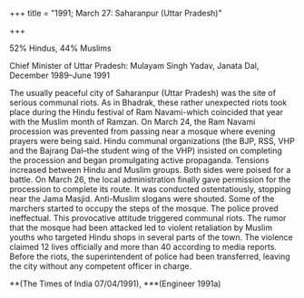 +++
title = "1991; March 27: Saharanpur (Uttar Pradesh)"

+++


52% Hindus, 44% Muslims

Chief Minister of Uttar Pradesh: Mulayam Singh Yadav, Janata Dal, December 1989–June 1991

The usually peaceful city of Saharanpur (Uttar Pradesh) was the site of serious communal riots. As in Bhadrak, these rather unexpected riots took place during the Hindu festival of Ram Navami-which coincided that year with the Muslim month of Ramzan. On March 24, the Ram Navami procession was prevented from passing near a mosque where evening prayers were being said. Hindu communal organizations (the BJP, RSS, VHP and the Bajrang Dal–the student wing of the VHP) insisted on completing the procession and began promulgating active propaganda. Tensions increased between Hindu and Muslim groups. Both sides were poised for a battle. On March 26, the local administration finally gave permission for the procession to complete its route. It was conducted ostentatiously, stopping near the Jama Masjid. Anti-Muslim slogans were shouted. Some of the marchers started to occupy the steps of the mosque. The police proved ineffectual. This provocative attitude triggered communal riots. The rumor that the mosque had been attacked led to violent retaliation by Muslim youths who targeted Hindu shops in several parts of the town. The violence claimed 12 lives officially and more than 40 according to media reports. Before the riots, the superintendent of police had been transferred, leaving the city without any competent officer in charge.

**(The Times of India 07/04/1991), ***(Engineer 1991a)
